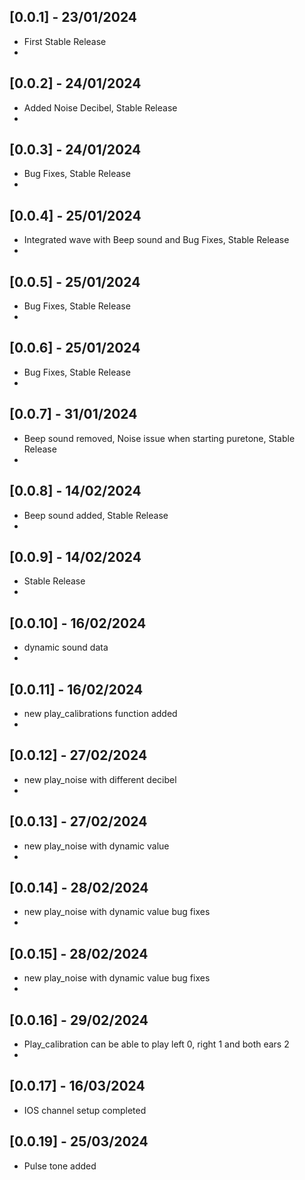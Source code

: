 ## [0.0.1] - 23/01/2024
* First Stable Release
* 
## [0.0.2] - 24/01/2024
* Added Noise Decibel, Stable Release
* 
## [0.0.3] - 24/01/2024
* Bug Fixes, Stable Release
* 
## [0.0.4] - 25/01/2024
* Integrated wave with Beep sound and Bug Fixes, Stable Release
* 
## [0.0.5] - 25/01/2024
* Bug Fixes, Stable Release
* 
## [0.0.6] - 25/01/2024
* Bug Fixes, Stable Release
*
## [0.0.7] - 31/01/2024
* Beep sound removed, Noise issue when starting puretone, Stable Release
*
## [0.0.8] - 14/02/2024
* Beep sound added, Stable Release
*
## [0.0.9] - 14/02/2024
* Stable Release
* 
## [0.0.10] - 16/02/2024
* dynamic sound data
* 
## [0.0.11] - 16/02/2024
* new play_calibrations function added
* 
## [0.0.12] - 27/02/2024
* new play_noise with different decibel
*
## [0.0.13] - 27/02/2024
* new play_noise with dynamic value
* 
## [0.0.14] - 28/02/2024
* new play_noise with dynamic value bug fixes
* 
## [0.0.15] - 28/02/2024
* new play_noise with dynamic value bug fixes
* 
## [0.0.16] - 29/02/2024
* Play_calibration can be able to play left 0, right 1 and both ears 2
*
## [0.0.17] - 16/03/2024
* IOS channel setup completed
## [0.0.19] - 25/03/2024
* Pulse tone added 
